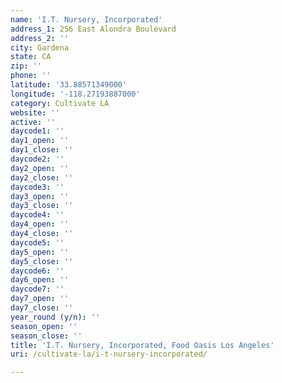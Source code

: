 ```yaml
---
name: 'I.T. Nursery, Incorporated'
address_1: 256 East Alondra Boulevard
address_2: ''
city: Gardena
state: CA
zip: ''
phone: ''
latitude: '33.88571349000'
longitude: '-118.27193887000'
category: Cultivate LA
website: ''
active: ''
daycode1: ''
day1_open: ''
day1_close: ''
daycode2: ''
day2_open: ''
day2_close: ''
daycode3: ''
day3_open: ''
day3_close: ''
daycode4: ''
day4_open: ''
day4_close: ''
daycode5: ''
day5_open: ''
day5_close: ''
daycode6: ''
day6_open: ''
daycode7: ''
day7_open: ''
day7_close: ''
year_round (y/n): ''
season_open: ''
season_close: ''
title: 'I.T. Nursery, Incorporated, Food Oasis Los Angeles'
uri: /cultivate-la/i-t-nursery-incorporated/

---
```

